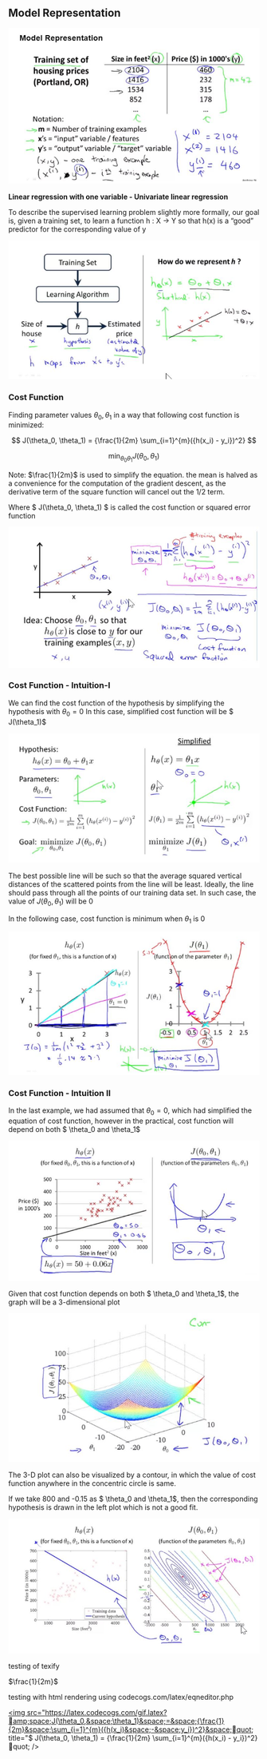 ## Model Representation

![000008](images/2020-10-06-000008.jpg)

**Linear regression with one variable - Univariate linear regression**

To describe the supervised learning problem slightly more formally, our goal is, given a training set, to learn a function h : X → Y so that h(x) is a “good” predictor for the corresponding value of y

![000009](images/2020-10-06-000009.jpg)

### Cost Function

Finding parameter values $\theta_0,  \theta_1$ in a way that following cost function is minimized: 

$$ J(\theta_0, \theta_1) = {\frac{1}{2m} \sum_{i=1}^{m}({h(x_i) - y_i})^2} $$

$$ \min_{\theta_0 \theta_1} {J(\theta_0, \theta_1)} $$ 

Note: $\frac{1}{2m}$ is used to simplify the equation. the mean is halved as a convenience for the computation of the gradient descent, as the derivative term of the square function will cancel out the 1/2 term.

Where $ J(\theta_0, \theta_1) $ is called the cost function or squared error function

![000010](images/2020-10-06-000010.jpg)

### Cost Function - Intuition-I

We can find the cost function of the hypothesis by simplifying the hypothesis with $\theta_0 = 0$ In this case, simplified cost function will be $ J(\theta_1)$

![000011](images/2020-10-06-000011.jpg)

The best possible line will be such so that the average squared vertical distances of the scattered points from the line will be least. Ideally, the line should pass through all the points of our training data set. In such case, the value of $J(\theta_0, \theta_1)$ will be 0

In the following case, cost function is minimum when $\theta_1$ is 0

![000012](images/2020-10-06-000012.jpg)

### Cost Function - Intuition II

In the last example, we had assumed that $\theta_0=0$, which had simplified the equation of cost function, however in the practical, cost function will depend on both $ \theta_0 and \theta_1$

![000013](images/2020-10-06-000013.jpg)

Given that cost function depends on both $ \theta_0 and \theta_1$, the graph will be a 3-dimensional plot

![000014](images/2020-10-06-000014.jpg)

The 3-D plot can also be visualized by a contour, in which the value of cost function anywhere in the concentric circle is same.

If we take 800 and -0.15 as $ \theta_0 and \theta_1$, then the corresponding hypothesis is drawn in the left plot which is not a good fit.

![000015](images/2020-10-06-000015.jpg)

testing of texify 

$\frac{1}{2m}$

testing with html rendering using codecogs.com/latex/eqneditor.php

<a href="https://www.codecogs.com/eqnedit.php?latex=$$&space;J(\theta_0,&space;\theta_1)&space;=&space;{\frac{1}{2m}&space;\sum_{i=1}^{m}({h(x_i)&space;-&space;y_i})^2}&space;$$" target="_blank"><img src="https://latex.codecogs.com/gif.latex?amp;space;J(\theta_0,&space;\theta_1)&space;=&space;{\frac{1}{2m}&space;\sum_{i=1}^{m}({h(x_i)&space;-&space;y_i})^2}&space;quot; title="$ J(\theta_0, \theta_1) = {\frac{1}{2m} \sum_{i=1}^{m}({h(x_i) - y_i})^2} quot; /></a>

